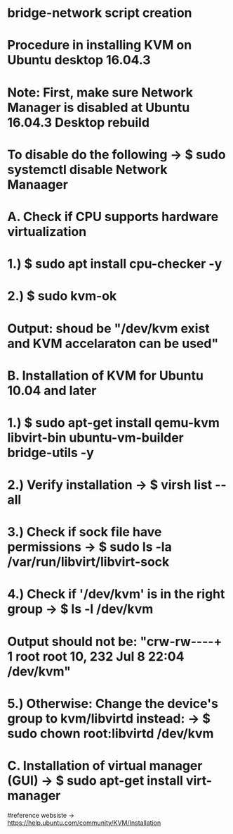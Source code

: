 # bridge-network script creation 
# Procedure in installing KVM on Ubuntu desktop 16.04.3
# Note: First, make sure Network Manager is disabled at Ubuntu 16.04.3 Desktop rebuild
#       To disable do the following -> $ sudo systemctl disable Network Manaager
# A. Check if CPU supports hardware virtualization
#   1.) $ sudo apt install cpu-checker -y
#   2.) $ sudo kvm-ok 
#   Output: shoud be "/dev/kvm exist and KVM accelaraton can be used"
# B. Installation of KVM for Ubuntu 10.04 and later
#   1.) $ sudo apt-get install qemu-kvm libvirt-bin ubuntu-vm-builder bridge-utils -y
#   2.) Verify installation -> $ virsh list --all
#   3.) Check if sock file have permissions -> $ sudo ls -la /var/run/libvirt/libvirt-sock
#   4.) Check if '/dev/kvm' is in the right group -> $ ls -l /dev/kvm
#       Output should not be: "crw-rw----+ 1 root root 10, 232 Jul  8 22:04 /dev/kvm"
#   5.) Otherwise: Change the device's group to kvm/libvirtd instead: -> $ sudo chown root:libvirtd /dev/kvm
# C. Installation of virtual manager (GUI) -> $ sudo apt-get install virt-manager

#reference websiste -> https://help.ubuntu.com/community/KVM/Installation
